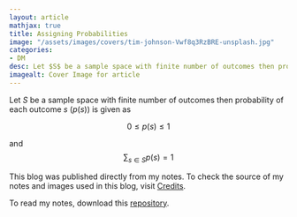 ```yaml
---
layout: article
mathjax: true
title: Assigning Probabilities
image: "/assets/images/covers/tim-johnson-Vwf8q3RzBRE-unsplash.jpg"
categories:
- DM
desc: Let $S$ be a sample space with finite number of outcomes then probability of each outcome $s$ ($p(s)$) is given as 
imagealt: Cover Image for article
---
```


Let $S$ be a sample space with finite number of outcomes then probability of each outcome $s$ ($p(s)$) is given as
































































































































































































































































































































































































$$0 \le p(s) \le 1$$
































































































































































































































































































































































































and $$\sum_{s \in S} p(s) = 1$$

































































































































































































































































































































































































This blog was published directly from my notes.
To check the source of my notes and images used in this blog, visit <a href="/credits.html" target="_blank">Credits</a>.

To read my notes, download this <a href="https://github.com/bovem/CS" target="blank">repository</a>.